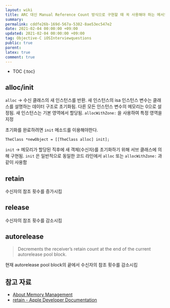 ```yaml
---
layout: wiki
title: ARC 대신 Manual Reference Count 방식으로 구현할 때 꼭 사용해야 하는 메서드들을 쓰고 역할을 설명하시오.
summary: 
permalink: cddfe26b-169d-567a-5382-8ae53ec547e2
date: 2021-02-04 00:00:00 +09:00
updated: 2021-02-04 00:00:00 +09:00
tag: Objective-C iOSInterviewquestions
public: true
parent: 
latex: true
comment: true
---
```


* TOC
{:toc}

## alloc/init

`alloc` → 수신 클래스의 새 인스턴스를 반환. 새 인스턴스의 isa 인스턴스 변수는 클래스를 설명하는 데이터 구조로 초기화됨. 다른 모든 인스턴스 변수의 메모리는 0으로 설정됨. 새 인스턴스는 기본 영역에서 할당됨. `allocWithZone:` 을 사용하여 특정 영역을 지정

초기화를 완료하려면 `init` 메소드를 이용해야한다.

```objc
TheClass *newObject = [[TheClass alloc] init];
```

`init` → 메모리가 할당된 직후에 새 객체(수신자)를 초기화하기 위해 서브 클래스에 의해 구현됨. `init` 은 일반적으로 동일한 코드 라인에서 `alloc` 또는 `allocWithZone:` 과 같이 사용함

## retain

수신자의 참조 횟수를 증가시킴

## release

수신자의 참조 횟수를 감소시킴

## autorelease

> Decrements the receiver’s retain count at the end of the current autorelease pool block.

현재 autorelease pool block의 끝에서 수신자의 참조 횟수를 감소시킴

## 참고 자료

- [About Memory Management](https://developer.apple.com/library/archive/documentation/Cocoa/Conceptual/MemoryMgmt/Articles/MemoryMgmt.html)
- [retain - Apple Developer Documentation](https://developer.apple.com/documentation/objectivec/1418956-nsobject/1571946-retain)
